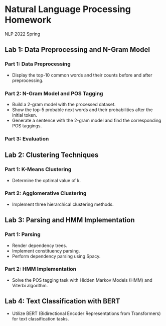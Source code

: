 # Natural Language Processing Homework
NLP 2022 Spring

## Lab 1: Data Preprocessing and N-Gram Model
### Part 1: Data Preprocessing 
- Display the top-10 common words and their counts before and after preprocessing.

### Part 2: N-Gram Model and POS Tagging 
- Build a 2-gram model with the processed dataset.
- Show the top-5 probable next words and their probabilities after the initial token.
- Generate a sentence with the 2-gram model and find the corresponding POS taggings.

### Part 3: Evaluation

## Lab 2: Clustering Techniques
### Part 1: K-Means Clustering
- Determine the optimal value of k.

### Part 2: Agglomerative Clustering
- Implement three hierarchical clustering methods.

## Lab 3: Parsing and HMM Implementation
### Part 1: Parsing
- Render dependency trees.
- Implement constituency parsing.
- Perform dependency parsing using Spacy.

### Part 2: HMM Implementation
- Solve the POS tagging task with Hidden Markov Models (HMM) and Viterbi algorithm.

## Lab 4: Text Classification with BERT
- Utilize BERT (Bidirectional Encoder Representations from Transformers) for text classification tasks.
